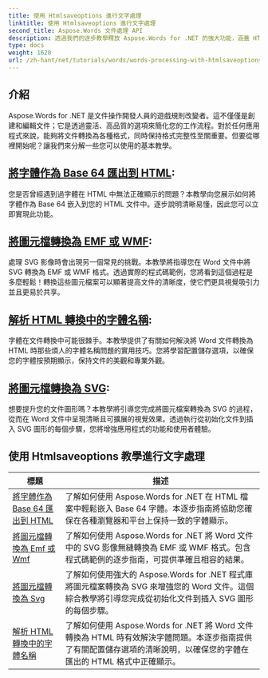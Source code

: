```yaml
---
title: 使用 Htmlsaveoptions 進行文字處理
linktitle: 使用 Htmlsaveoptions 進行文字處理
second_title: Aspose.Words 文件處理 API
description: 透過我們的逐步教學釋放 Aspose.Words for .NET 的強大功能，涵蓋 HTML 和元檔案轉換以增強文件處理。
type: docs
weight: 1620
url: /zh-hant/net/tutorials/words/words-processing-with-htmlsaveoptions/
---
```

## 介紹

Aspose.Words for .NET 是文件操作開發人員的遊戲規則改變者。這不僅僅是創建和編輯文件；它是透過靈活、高品質的選項來簡化您的工作流程。對於任何應用程式來說，能夠將文件轉換為各種格式，同時保持格式完整性至關重要。但要從哪裡開始呢？讓我們來分解一些您可以使用的基本教學。


## [將字體作為 Base 64 匯出到 HTML](./export-fonts-as-base-64-to-html/):
您是否曾經遇到過字體在 HTML 中無法正確顯示的問題？本教學向您展示如何將字體作為 Base 64 嵌入到您的 HTML 文件中。逐步說明清晰易懂，因此您可以立即實現此功能。 

## [將圖元檔轉換為 EMF 或 WMF](./converting-metafiles-to-emf-or-wmf/):
處理 SVG 影像時會出現另一個常見的挑戰。本教學將指導您在 Word 文件中將 SVG 轉換為 EMF 或 WMF 格式。透過實際的程式碼範例，您將看到這個過程是多麼輕鬆！轉換這些圖元檔案可以顯著提高文件的清晰度，使它們更具視覺吸引力並且更易於共享。

## [解析 HTML 轉換中的字體名稱](./resolve-font-names-in-html-conversion/):
字體在文件轉換中可能很棘手。本教學提供了有關如何解決將 Word 文件轉換為 HTML 時那些煩人的字體名稱問題的實用技巧。您將學習配置儲存選項，以確保您的字體按預期顯示，保持文件的美觀和專業外觀。

## [將圖元檔轉換為 SVG](./converting-metafiles-to-svg/):
想要提升您的文件圖形嗎？本教學將引導您完成將圖元檔案轉換為 SVG 的過程，從而在 Word 文件中呈現清晰且可擴展的視覺效果。透過執行從初始化文件到插入 SVG 圖形的每個步驟，您將增強應用程式的功能和使用者體驗。

 ## 使用 Htmlsaveoptions 教學進行文字處理
| 標題 | 描述 |
| --- | --- |
| [將字體作為 Base 64 匯出到 HTML](./export-fonts-as-base-64-to-html/) | 了解如何使用 Aspose.Words for .NET 在 HTML 檔案中輕鬆嵌入 Base 64 字體。本逐步指南將協助您確保在各種瀏覽器和平台上保持一致的字體顯示。 |
| [將圖元檔轉換為 Emf 或 Wmf](./converting-metafiles-to-emf-or-wmf/) | 了解如何使用 Aspose.Words for .NET 將 Word 文件中的 SVG 影像無縫轉換為 EMF 或 WMF 格式。包含程式碼範例的逐步指南，可提供準確且相容的結果。 |
| [將圖元檔轉換為 Svg](./converting-metafiles-to-svg/) | 了解如何使用強大的 Aspose.Words for .NET 程式庫將圖元檔案轉換為 SVG 來增強您的 Word 文件。這個綜合教學將引導您完成從初始化文件到插入 SVG 圖形的每個步驟。 |
| [解析 HTML 轉換中的字體名稱](./resolve-font-names-in-html-conversion/) | 了解如何使用 Aspose.Words for .NET 將 Word 文件轉換為 HTML 時有效解決字體問題。本逐步指南提供了有關配置儲存選項的清晰說明，以確保您的字體在匯出的 HTML 格式中正確顯示。 |